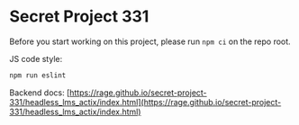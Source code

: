 # Secret Project 331

Before you start working on this project, please run `npm ci` on the repo root.

JS code style:

```bash
npm run eslint
```

Backend docs: [https://rage.github.io/secret-project-331/headless_lms_actix/index.html](https://rage.github.io/secret-project-331/headless_lms_actix/index.html)
